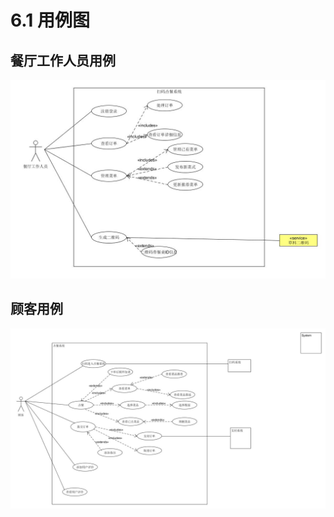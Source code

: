 # 6.1 用例图
## 餐厅工作人员用例
![restaurant_usecase](img/usecase_diagram/restaurant_usecase.JPG)

## 顾客用例
![customer_usecase](img/usecase_diagram/customer_usecase.jpg)